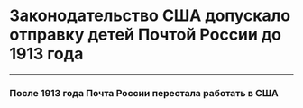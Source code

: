  # Законодательство США допускало отправку детей Почтой России до 1913 года
 ___
### После 1913 года Почта России перестала работать в США